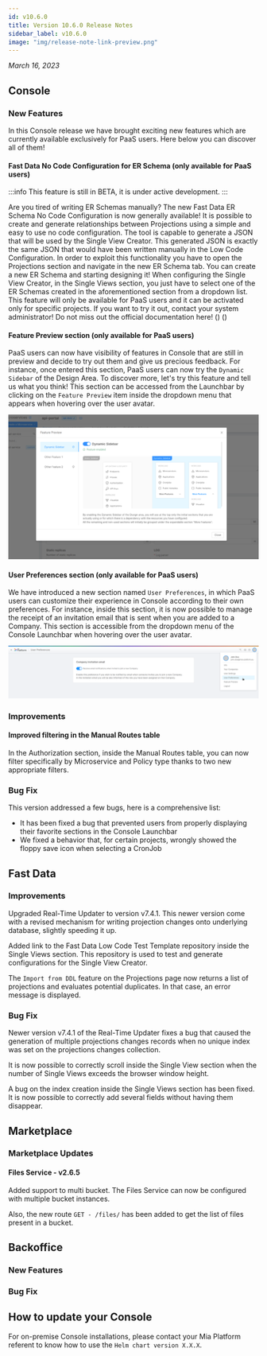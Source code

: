 ```yaml
---
id: v10.6.0
title: Version 10.6.0 Release Notes
sidebar_label: v10.6.0
image: "img/release-note-link-preview.png"
---
```


_March 16, 2023_

## Console

### New Features

In this Console release we have brought exciting new features which are currently available exclusively for PaaS users. 
Here below you can discover all of them!

#### Fast Data No Code Configuration for ER Schema (only available for PaaS users)

:::info This feature is still in BETA, it is under active development. :::

Are you tired of writing ER Schemas manually? The new Fast Data ER Schema No Code Configuration is now generally available! It is possible to create and generate relationships between Projections using a simple and easy to use no code configuration. The tool is capable to generate a JSON that will be used by the Single View Creator. This generated JSON is exactly the same JSON that would have been written manually in the Low Code Configuration. In order to exploit this functionality you have to open the Projections section and navigate in the new ER Schema tab. You can create a new ER Schema and starting designing it! When configuring the Single View Creator, in the Single Views section, you just have to select one of the ER Schemas created in the aforementioned section from a dropdown list.
This feature will only be available for PaaS users and it can be activated only for specific projects. If you want to try it out, contact your system administrator!
Do not miss out the official documentation here! (<TODO add documentation link>)
(<TODO add screenshot>)

#### Feature Preview section (only available for PaaS users)

PaaS users can now have visibility of features in Console that are still in preview and decide to try out them and give us precious feedback.
For instance, once entered this section, PaaS users can now try the `Dynamic Sidebar` of the Design Area. 
To discover more, let's try this feature and tell us what you think! 
This section can be accessed from the Launchbar by clicking on the `Feature Preview` item inside the dropdown menu that appears when hovering over the user avatar. 

![Feature Preview Modal - Feature Preview modal with some features enabled](./img/10.6/feature-preview.png)

#### User Preferences section (only available for PaaS users)

We have introduced a new section named `User Preferences`, in which PaaS users can customize their experience in Console according to their own preferences. For instance, inside this section, it is now possible to manage the receipt of an invitation email that is sent when you are added to a Company. This section is accessible from the dropdown menu of the Console Launchbar when hovering over the user avatar.

![User Preferences](./img/10.6/user-preferences.png)

### Improvements

#### Improved filtering in the Manual Routes table

In the Authorization section, inside the Manual Routes table, you can now filter specifically by Microservice and Policy type thanks to two new appropriate filters.

### Bug Fix

This version addressed a few bugs, here is a comprehensive list:

* It has been fixed a bug that prevented users from properly displaying their favorite sections in the Console Launchbar
* We fixed a behavior that, for certain projects, wrongly showed the floppy save icon when selecting a CronJob

## Fast Data

### Improvements

Upgraded Real-Time Updater to version v7.4.1. This newer version come with a revised mechanism for writing projection changes
onto underlying database, slightly speeding it up.

Added link to the Fast Data Low Code Test Template repository inside the Single Views section. This repository is used to test and generate configurations for the Single View Creator.

The `Import from DDL` feature on the Projections page now returns a list of projections and evaluates potential duplicates. In that case, an error message is displayed.

### Bug Fix

Newer version v7.4.1 of the Real-Time Updater fixes a bug that caused the generation of multiple projections changes records
when no unique index was set on the projections changes collection.

It is now possible to correctly scroll inside the Single View section when the number of Single Views exceeds the browser window height.

A bug on the index creation inside the Single Views section has been fixed. It is now possible to correctly add several fields without having them disappear. 

## Marketplace

### Marketplace Updates

#### Files Service - v2.6.5

Added support to multi bucket. The Files Service can now be configured with multiple bucket instances.

Also, the new route `GET - /files/` has been added to get the list of files present in a bucket.

## Backoffice

### New Features

### Bug Fix

## How to update your Console

For on-premise Console installations, please contact your Mia Platform referent to know how to use the `Helm chart version X.X.X`.

